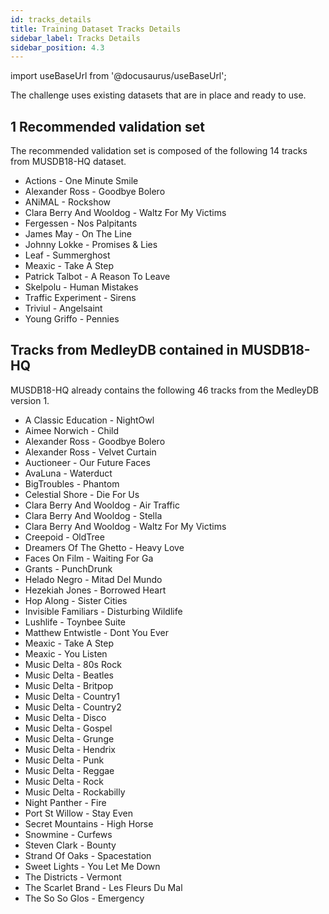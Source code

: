 ```yaml
---
id: tracks_details
title: Training Dataset Tracks Details
sidebar_label: Tracks Details
sidebar_position: 4.3
---
```


import useBaseUrl from '@docusaurus/useBaseUrl';

The challenge uses existing datasets that are in place and ready to use.  


## 1 Recommended validation set 

The recommended validation set is composed of the following 14 tracks from MUSDB18-HQ dataset.

* Actions - One Minute Smile
* Alexander Ross - Goodbye Bolero
* ANiMAL - Rockshow
* Clara Berry And Wooldog - Waltz For My Victims
* Fergessen - Nos Palpitants
* James May - On The Line
* Johnny Lokke - Promises & Lies
* Leaf - Summerghost
* Meaxic - Take A Step
* Patrick Talbot - A Reason To Leave
* Skelpolu - Human Mistakes
* Traffic Experiment - Sirens
* Triviul - Angelsaint
* Young Griffo - Pennies

## Tracks from MedleyDB contained in MUSDB18-HQ

MUSDB18-HQ already contains the following 46 tracks from the MedleyDB version 1.

* A Classic Education - NightOwl
* Aimee Norwich - Child
* Alexander Ross - Goodbye Bolero
* Alexander Ross - Velvet Curtain
* Auctioneer - Our Future Faces
* AvaLuna - Waterduct
* BigTroubles - Phantom
* Celestial Shore - Die For Us
* Clara Berry And Wooldog - Air Traffic
* Clara Berry And Wooldog - Stella
* Clara Berry And Wooldog - Waltz For My Victims
* Creepoid - OldTree
* Dreamers Of The Ghetto - Heavy Love
* Faces On Film - Waiting For Ga
* Grants - PunchDrunk
* Helado Negro - Mitad Del Mundo
* Hezekiah Jones - Borrowed Heart
* Hop Along - Sister Cities
* Invisible Familiars - Disturbing Wildlife
* Lushlife - Toynbee Suite
* Matthew Entwistle - Dont You Ever
* Meaxic - Take A Step
* Meaxic - You Listen
* Music Delta - 80s Rock
* Music Delta - Beatles
* Music Delta - Britpop
* Music Delta - Country1
* Music Delta - Country2
* Music Delta - Disco
* Music Delta - Gospel
* Music Delta - Grunge
* Music Delta - Hendrix
* Music Delta - Punk
* Music Delta - Reggae
* Music Delta - Rock
* Music Delta - Rockabilly
* Night Panther - Fire
* Port St Willow - Stay Even
* Secret Mountains - High Horse
* Snowmine - Curfews
* Steven Clark - Bounty
* Strand Of Oaks - Spacestation
* Sweet Lights - You Let Me Down
* The Districts - Vermont
* The Scarlet Brand - Les Fleurs Du Mal
* The So So Glos - Emergency

